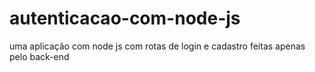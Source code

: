 # autenticacao-com-node-js
 uma aplicação com node js com rotas de login e cadastro feitas apenas pelo back-end
